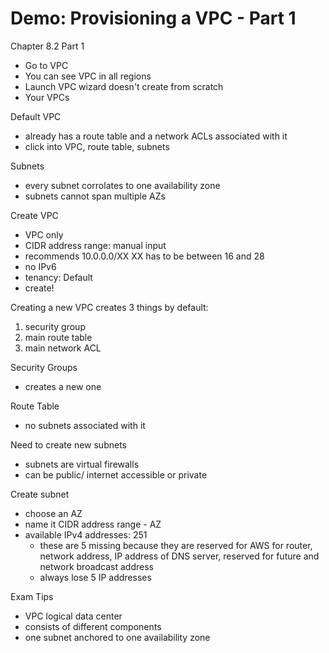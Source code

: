 # Demo: Provisioning a VPC - Part 1

Chapter 8.2 Part 1
- Go to VPC
- You can see VPC in all regions
- Launch VPC wizard doesn't create from scratch
- Your VPCs

Default VPC
- already has a route table and a network ACLs associated with it
- click into VPC, route table, subnets

Subnets
- every subnet corrolates to one availability zone
- subnets cannot span multiple AZs

Create VPC
- VPC only
- CIDR address range: manual input
- recommends 10.0.0.0/XX XX has to be between 16 and 28
- no IPv6
- tenancy: Default
- create!

Creating a new VPC creates 3 things by default:
1. security group
2. main route table
3. main network ACL

Security Groups
- creates a new one

Route Table
- no subnets associated with it

Need to create new subnets
- subnets are virtual firewalls
- can be public/ internet accessible or private

Create subnet
- choose an AZ
- name it CIDR address range - AZ
- available IPv4 addresses: 251
	- these are 5 missing because they are reserved for AWS for router, network address, IP address of DNS server, reserved for future and network broadcast address
	- always lose 5 IP addresses

 Exam Tips
- VPC logical data center
- consists of different components
- one subnet anchored to one availability zone
